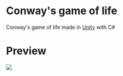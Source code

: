 # Conway's game of life
Conway's game of life made in <a href="https://unity3d.com/">Unity</a> with C#

# Preview

<img src="https://i.imgur.com/t0VrGT0.gif">

